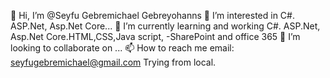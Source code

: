 👋 Hi, I’m @Seyfu Gebremichael Gebreyohanns
👀 I’m interested in C#. ASP.Net, Asp.Net Core...
🌱 I’m currently learning and working C#. ASP.Net, Asp.Net Core.HTML,CSS,Java script, -SharePoint and office 365
💞️ I’m looking to collaborate on ...
📫 How to reach me email: seyfugebremichael@gmail.com
Trying from local.
